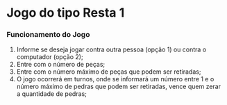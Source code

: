 # Jogo do tipo Resta 1 #

### Funcionamento do Jogo ###

1. Informe se deseja jogar contra outra pessoa (opção 1) ou contra o computador (opção 2);
2. Entre com o número de peças;
3. Entre com o número máximo de peças que podem ser retiradas;
4. O jogo ocorrerá em turnos, onde se informará um número entre 1 e o número máximo de pedras que podem ser retiradas, vence quem zerar a quantidade de pedras;
